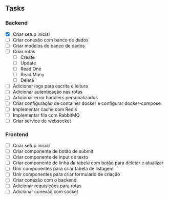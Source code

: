 ## Tasks

### Backend
- [x] Criar setup inicial 
- [ ] Criar conexão com banco de dados
- [ ] Criar modelos do banco de dados
- [ ] Criar rotas
    - [ ] Create
    - [ ] Update
    - [ ] Read One
    - [ ] Read Many
    - [ ] Delete
- [ ] Adicionar logs para escrita e leitura
- [ ] Adicionar autenticação nas rotas
- [ ] Adicionar error handlers personalizados
- [ ] Criar configuração de container docker e configurar docker-compose
- [ ] Implementar cache com Redis
- [ ] Implementar fila com RabbitMQ
- [ ] Criar service de websocket

### Frontend
- [ ] Criar setup inicial
- [ ] Criar componente de botão de submit
- [ ] Criar componente de input de texto
- [ ] Criar componente de linha da tabela com botão para deletar e atualizar
- [ ] Unir componentes para criar tabela de listagem
- [ ] Unir componentes para criar formulario de criação
- [ ] Criar conexão com o backend
- [ ] Adicionar requisições para rotas
- [ ] Adicionar conexão com socket
